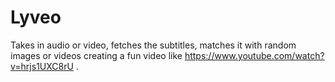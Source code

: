 # Lyveo

Takes in audio or video, fetches the subtitles, matches it with random images or videos creating a fun video like https://www.youtube.com/watch?v=hrjs1UXC8rU .
